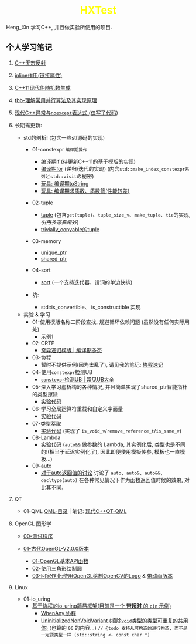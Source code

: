 <h1 align="center" style="color:yellow">HXTest</h1>

Heng_Xin 学习C++, 并且做实验所使用的项目.

## 个人学习笔记

1. [C++无宏反射](./src/01-reflection/C++无宏反射.md)

2. [inline作用(链接属性)](./src/02-link-property/inline关键字的作用.md)

3. [C++11现代伪随机数生成](./src/03-random/现代伪随机数生成.md)

4. [tbb-理解常用并行算法及其实现原理](./src/04-tbb/tbb-理解常用并行算法及其实现原理.md)

5. [现代C++异常与`noexcept`表达式 (仅写了代码)](./src/05-exception/demo/01-noexcept/01_main.cpp)

6. 长期需更新: 
    - std的剖析! (包含一些stl源码的实现)
        - 01-constexpr `编译期操作`
            - [编译期if](./src/06-std-analyse/demo/01-constexpr/01_if.cpp) (待更新C++11的基于模版的实现)
            - [编译期for](./src/06-std-analyse/demo/01-constexpr/02_for.cpp) (递归/迭代的实现) (内含`std::make_index_constexpr系列`と`std::visit`の秘密)
            - [玩具: 编译期toString](./src/06-std-analyse/demo/01-constexpr/03_toString.cpp)
            - [玩具: 编译期求质数、质数筛(性能较差)](./src/06-std-analyse/demo/01-constexpr/04_primeNumber.cpp)
        - 02-tuple
            - [tuple](./src/06-std-analyse/demo/02-tuple/01_tuple.cpp) (包含`get(tuple)`、`tuple_size_v`、`make_tuple`、`tie`的实现, *~~引用多态真奇妙~~*)
            - [trivially_copyable的tuple](./src/06-std-analyse/demo/02-tuple/02_tuple.cpp)
        
        - 03-memory
            - [unique_ptr](./src/06-std-analyse/demo/03-memory/01_UniquePtr.cpp)
            - [shared_ptr](./src/06-std-analyse/demo/03-memory/02_SharedPtr.cpp)

        - 04-sort
            - [sort](./src/06-std-analyse/demo/04-sort/01_sort.cpp) (一个支持迭代器、谓词的单边快排)

        - 坑:
            - std::is_convertible、 is_constructible 实现
    - 实验 & 学习
        - 01-使用模版名称二阶段查找, 规避循环依赖问题 (虽然没有任何实际用处)
            - [示例1](./ser/../src/06-std-analyse/test/01-tp-ForwardDeclaration/test_01.cpp)
        - 02-CRTP
            - [奇异递归模版 | 编译期多态](./src/06-std-analyse/test/02-crtp/01_crtp.cpp)
        - 03-协程
            - 暂时不提供示例(因为太乱了), 请见我的笔记: [协程速记](https://hengxin666.github.io/HXLoLi/docs/%E7%A8%8B%E5%BA%8F%E8%AF%AD%E8%A8%80/C++/%E7%8E%B0%E4%BB%A3C++/%E7%8E%B0%E4%BB%A3C++%E5%8D%8F%E7%A8%8B/%E5%8D%8F%E7%A8%8B%E9%80%9F%E8%AE%B0)
        - 04-使用`constexpr`检测UB
            - [`constexpr`检测UB | 常见UB大全](src/06-std-analyse/test/04-select-ub/01_ub_look.cpp)
        - 05-深入学习虚析构的各种情况, 并且简单实现了shared_ptr智能指针的类型擦除
            - [实验代码](src/06-std-analyse/test/05-vBaseClass/01-v_base_class.cpp)
        - 06-学习全局运算符重载和自定义字面量
            - [实验代码](src/06-std-analyse/test/06-my-op/01_my_op.cpp)
        - 07-类型萃取
            - [实验代码](src/06-std-analyse/test/07-TypeExtraction/01_type_extraction.cpp) (实现了 `is_void_v`/`remove_reference_t`/`is_same_v`)
        - 08-Lambda
            - [实验代码](src/06-std-analyse/test/08-Lambda/01_Lambda.cpp) (`auto&&` 做参数的 Lambda, 其实例化后, 类型也是不同的!(相当于延迟实例化了), 因此即便使用模板传参, 模板也一直模板...)
        - 09-auto
            - [对于auto返回值的讨论](src/06-std-analyse/test/09-auto/01_auto_return.cpp) 讨论了 `auto`、`auto&`、`auto&&`、`decltype(auto)` 在各种常见情况下作为函数返回值时候的效果, 对比其不同.
7. QT
   - 01-QML [QML-目录](./src/07-qt/01-qml/) | 笔记: [现代C++QT-QML](https://hengxin666.github.io/HXLoLi/docs/%E7%A8%8B%E5%BA%8F%E8%AF%AD%E8%A8%80/C++/%E7%8E%B0%E4%BB%A3C++/%E7%8E%B0%E4%BB%A3C++QT/QML/Window%E4%BB%8B%E7%BB%8D%E4%B8%B6%E5%88%9D%E8%AF%86)

8. OpenGL 图形学
    - [00-测试程序](src/08-OpenGL/demo/00-example/01_test_opengl_is_install.cpp)

    - [01-古代OpenGL-V2.0.0版本](src/08-OpenGL/demo/01-opengl-v200)
        - [01-OpenGL基本API函数](src/08-OpenGL/demo/01-opengl-v200/01_opengl_func.cpp)
        - [02-使用三角形绘制圆](src/08-OpenGL/demo/01-opengl-v200/02_opengl_yuan.cpp)
        - [03-回家作业:使用OpenGL绘制OpenCV的Logo](src/08-OpenGL/demo/01-opengl-v200/03_opengl_hw01.cpp) & [带动画版本](src/08-OpenGL/demo/01-opengl-v200/04_opengl_hw01_prime.cpp)

9. Linux
    - 01-io_uring
        - [基于协程的io_uring简易框架(目前是一个 **带超时** 的 `cin` 示例)](./src/09-Linux/demo/01-io_uring/02_io_uring_co.cpp)
            - [WhenAny 协程](src/09-Linux/include/coroutine/awaiter/WhenAny.hpp)
            - [UninitializedNonVoidVariant (擦除`void`类型的类型可重复的共用体)](src/09-Linux/include/tools/UninitializedNonVoidVariant.hpp) (也算的 `06` 的内容...) `// @todo 支持从可构造的进行构造, 而不是一定要类型一样 (std::string <- const char *)`